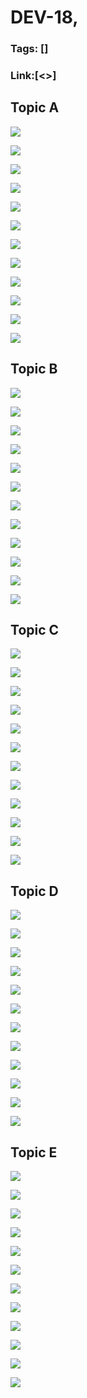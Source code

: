 # DEV-18,
### Tags: []
### Link:[<>]

## Topic A
![](../images/DEV-18/DEV-18-A1.png)

![](../images/DEV-18/DEV-18-A2.png)

![](../images/DEV-18/DEV-18-A3.png)

![](../images/DEV-18/DEV-18-A4.png)

![](../images/DEV-18/DEV-18-A5.png)

![](../images/DEV-18/DEV-18-A6.png)

![](../images/DEV-18/DEV-18-A7.png)

![](../images/DEV-18/DEV-18-A8.png)

![](../images/DEV-18/DEV-18-A9.png)

![](../images/DEV-18/DEV-18-A10.png)

![](../images/DEV-18/DEV-18-A11.png)

![](../images/DEV-18/DEV-18-A12.png)

## Topic B
![](../images/DEV-18/DEV-18-B1.png)

![](../images/DEV-18/DEV-18-B2.png)

![](../images/DEV-18/DEV-18-B3.png)

![](../images/DEV-18/DEV-18-B4.png)

![](../images/DEV-18/DEV-18-B5.png)

![](../images/DEV-18/DEV-18-B6.png)

![](../images/DEV-18/DEV-18-B7.png)

![](../images/DEV-18/DEV-18-B8.png)

![](../images/DEV-18/DEV-18-B9.png)

![](../images/DEV-18/DEV-18-B10.png)

![](../images/DEV-18/DEV-18-B11.png)

![](../images/DEV-18/DEV-18-B12.png)

## Topic C
![](../images/DEV-18/DEV-18-C1.png)

![](../images/DEV-18/DEV-18-C2.png)

![](../images/DEV-18/DEV-18-C3.png)

![](../images/DEV-18/DEV-18-C4.png)

![](../images/DEV-18/DEV-18-C5.png)

![](../images/DEV-18/DEV-18-C6.png)

![](../images/DEV-18/DEV-18-C7.png)

![](../images/DEV-18/DEV-18-C8.png)

![](../images/DEV-18/DEV-18-C9.png)

![](../images/DEV-18/DEV-18-C10.png)

![](../images/DEV-18/DEV-18-C11.png)

![](../images/DEV-18/DEV-18-C12.png)

## Topic D
![](../images/DEV-18/DEV-18-D1.png)

![](../images/DEV-18/DEV-18-D2.png)

![](../images/DEV-18/DEV-18-D3.png)

![](../images/DEV-18/DEV-18-D4.png)

![](../images/DEV-18/DEV-18-D5.png)

![](../images/DEV-18/DEV-18-D6.png)

![](../images/DEV-18/DEV-18-D7.png)

![](../images/DEV-18/DEV-18-D8.png)

![](../images/DEV-18/DEV-18-D9.png)

![](../images/DEV-18/DEV-18-D10.png)

![](../images/DEV-18/DEV-18-D11.png)

![](../images/DEV-18/DEV-18-D12.png)

## Topic E
![](../images/DEV-18/DEV-18-E1.png)

![](../images/DEV-18/DEV-18-E2.png)

![](../images/DEV-18/DEV-18-E3.png)

![](../images/DEV-18/DEV-18-E4.png)

![](../images/DEV-18/DEV-18-E5.png)

![](../images/DEV-18/DEV-18-E6.png)

![](../images/DEV-18/DEV-18-E7.png)

![](../images/DEV-18/DEV-18-E8.png)

![](../images/DEV-18/DEV-18-E9.png)

![](../images/DEV-18/DEV-18-E10.png)

![](../images/DEV-18/DEV-18-E11.png)

![](../images/DEV-18/DEV-18-E12.png)

